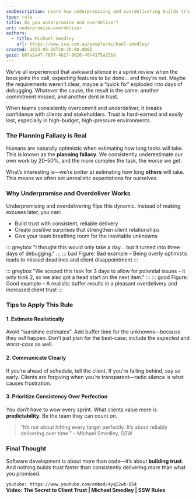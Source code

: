 ```yaml
---
seoDescription: Learn how underpromising and overdelivering builds trust with clients and improves your team's credibility. Avoid the planning fallacy by estimating realistically and communicating clearly.
type: rule
title: Do you underpromise and overdeliver?
uri: underpromise-overdeliver
authors:
  - title: Michael Smedley
    url: https://www.ssw.com.au/people/michael-smedley/
created: 2025-05-26T10:30:00.000Z
guid: b07a2a47-7887-4b27-9626-48f4175a251d
---
```


We’ve all experienced that awkward silence in a sprint review when the boss joins the call, expecting features to be done... and they’re not. Maybe the requirements weren’t clear, maybe a “quick fix” exploded into days of debugging. Whatever the cause, the result is the same: another commitment missed, and another dent in trust.

<!--endintro-->

When teams consistently overcommit and underdeliver, it breaks confidence with clients and stakeholders. Trust is hard-earned and easily lost, especially in high-budget, high-pressure environments.

### The Planning Fallacy is Real

Humans are naturally optimistic when estimating how long tasks will take. This is known as the **planning fallacy**. We consistently underestimate our own work by 20–50%, and the more complex the task, the worse we get.

What’s interesting is—we’re *better* at estimating how long **others** will take. This means we often set unrealistic expectations for ourselves.

### Why Underpromise and Overdeliver Works

Underpromising and overdelivering flips this dynamic. Instead of making excuses later, you can:

* Build trust with consistent, reliable delivery
* Create positive surprises that strengthen client relationships
* Give your team breathing room for the inevitable unknowns

::: greybox
"I thought this would only take a day... but it turned into three days of debugging."
:::
::: bad
Figure: Bad example – Being overly optimistic leads to missed deadlines and client disappointment
:::

::: greybox
"We scoped this task for 3 days to allow for potential issues – it only took 2, so we also got a head start on the next item."
:::
::: good
Figure: Good example – A realistic buffer results in a pleasant overdelivery and increased client trust
:::

### Tips to Apply This Rule

#### 1. Estimate Realistically  

Avoid “sunshine estimates”. Add buffer time for the unknowns—because they *will* happen. Don’t just plan for the best-case; include the *expected* and *worst-case* as well.

#### 2. Communicate Clearly  

If you’re ahead of schedule, tell the client. If you're falling behind, say so early. Clients are forgiving when you’re transparent—radio silence is what causes frustration.

#### 3. Prioritize Consistency Over Perfection  

You don’t have to wow every sprint. What clients value more is **predictability**. Be the team they can count on.

> “It’s not about hitting every target perfectly. It’s about reliably delivering over time.” – Michael Smedley, SSW

### Final Thought

Software development is about more than code—it’s about **building trust**. And nothing builds trust faster than consistently delivering *more* than what you promised.

`youtube: https://www.youtube.com/embed/4yqI2wb-D54`  
**Video: The Secret to Client Trust | Michael Smedley | SSW Rules**
